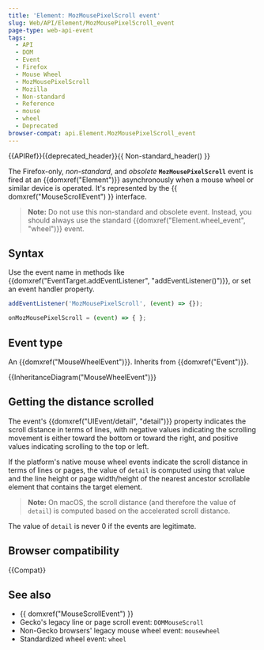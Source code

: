 ```yaml
---
title: 'Element: MozMousePixelScroll event'
slug: Web/API/Element/MozMousePixelScroll_event
page-type: web-api-event
tags:
  - API
  - DOM
  - Event
  - Firefox
  - Mouse Wheel
  - MozMousePixelScroll
  - Mozilla
  - Non-standard
  - Reference
  - mouse
  - wheel
  - Deprecated
browser-compat: api.Element.MozMousePixelScroll_event
---
```

{{APIRef}}{{deprecated_header}}{{ Non-standard_header() }}

The Firefox-only, _non-standard_, and _obsolete_ **`MozMousePixelScroll`** event is fired at an {{domxref("Element")}} asynchronously when a mouse wheel or similar device is operated. It's represented by the {{ domxref("MouseScrollEvent") }} interface.

> **Note:** Do not use this non-standard and obsolete event. Instead, you should always use the standard {{domxref("Element.wheel_event", "wheel")}} event.

## Syntax

Use the event name in methods like {{domxref("EventTarget.addEventListener", "addEventListener()")}}, or set an event handler property.

```js
addEventListener('MozMousePixelScroll', (event) => {});

onMozMousePixelScroll = (event) => { };
```

## Event type

An {{domxref("MouseWheelEvent")}}. Inherits from {{domxref("Event")}}.

{{InheritanceDiagram("MouseWheelEvent")}}

## Getting the distance scrolled

The event's {{domxref("UIEvent/detail", "detail")}} property indicates the scroll distance in terms of lines, with negative values indicating the scrolling movement is either toward the bottom or toward the right, and positive values indicating scrolling to the top or left.

If the platform's native mouse wheel events indicate the scroll distance in terms of lines or pages, the value of `detail` is computed using that value and the line height or page width/height of the nearest ancestor scrollable element that contains the target element.

> **Note:** On macOS, the scroll distance (and therefore the value of `detail`) is computed based on the accelerated scroll distance.

The value of `detail` is never 0 if the events are legitimate.

## Browser compatibility

{{Compat}}

## See also

- {{ domxref("MouseScrollEvent") }}
- Gecko's legacy line or page scroll event: `DOMMouseScroll`
- Non-Gecko browsers' legacy mouse wheel event: `mousewheel`
- Standardized wheel event: `wheel`
